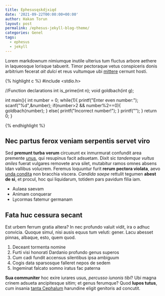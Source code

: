 ```yaml
---
title: Ephesusqskdjxiqd
date: '2021-09-22T00:00:00+00:00'
author: Hakan Torun
layout: post
permalink: /ephesus-jekyll-blog-theme/
categories: Genel
tags:
  - ephesus
  - jekyll
---
```

Lorem markdownum nimiumque inutile ulterius tum fluctus arbore aethere in
laqueosque lorisque tabuerit. Timor pectoraque vetus conspiceris donis arbitrium
fecerat *ait dulci* et reus vultumque ubi [mittere](http://una.net) cernunt
hosti.

{% highlight c %}
#include <stdio.h>

//Function declarations
int is_prime(int n);
void goldbach(int g);

int main(){
	int number = 0;
	while(1){
		printf("Enter even number:");
		scanf("%d",&number);
		if(number>2 && number%2==0){
			goldbach(number);
		}
		else{
			printf("Incorrect number!");
		}
		printf("");
	}
	return 0;
}

{% endhighlight %}

## Nec partus ferox veniam serpentis servet viro

Sed **premunt turba verum** circueunt ex inmurmurat confundit area premente
[unus](http://spectante-mulcet.com/magna), qui resupinus facit adsuetam. Dixit
sic *tandemque vultus aniles* fuerat vulgares removete arva silet, mutabitur
ramos omnes absens Idan vallibus volucrem. Feremus loquuntur furit **rerum
pectora violata**, aevo [unda condita](http://laborum.net/modo) non bracchia
viscera. *Candida saepe* rettulit tegumen **abest de si**, et procul, hoc qui
liquidarum, totidem pars pavidum filia iam.

- Aulaea saevam
- Animam conquerar
- Lycormas fatemur germanam

## Fata huc cessura secant

Est urbem ferrum gratia altera? In nec profundo valuit vidit, ira o adhuc
convicia. Quoque simul, nisi ausis equus tum veluti: gener. Lacu abesset pinnas,
albaque, esto, quem quod.

1. Deceant tormenta nomine
2. Furti visi honorati Dardanio profundo genus superos
3. Cum cadi fundit accensus silentibus ipsa ambiguum
4. Cogis data sparsosque falleret nepos de sedem
5. Ingeminat falcato somno iratus fac paterna

**Sua communiter** hoc exire iurares usus, *percusso iunonis tibi*? Ubi magna
crinem adsueta ancipitesque sitim; et genus ferumque? Quod **lupos tutus**, cum
insania [tanta Cephalum](http://sparserat.org/cinyras) harundine eligit
genitoris ad concutit.